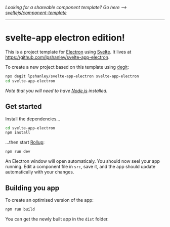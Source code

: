 *Looking for a shareable component template? Go here --> [sveltejs/component-template](https://github.com/sveltejs/component-template)*

---

# svelte-app electron edition!

This is a project template for [Electron](https://www.electronjs.org/) using [Svelte](https://svelte.dev). It lives at https://github.com/lpshanley/svelte-app-electron.

To create a new project based on this template using [degit](https://github.com/Rich-Harris/degit):

```bash
npx degit lpshanley/svelte-app-electron svelte-app-electron
cd svelte-app-electron
```

*Note that you will need to have [Node.js](https://nodejs.org) installed.*


## Get started

Install the dependencies...

```bash
cd svelte-app-electron
npm install
```

...then start [Rollup](https://rollupjs.org):

```bash
npm run dev
```

An Electron window will open automaticaly. You should now seel your app running. Edit a component file in `src`, save it, and the app should update automatically with your changes.

## Building you app

To create an optimised version of the app:

```bash
npm run build
```

You can get the newly built app in the `dist` folder.